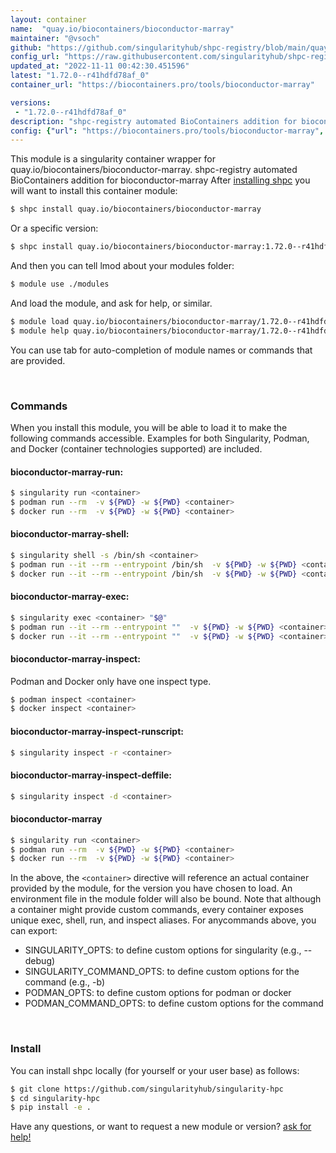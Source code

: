 ```yaml
---
layout: container
name:  "quay.io/biocontainers/bioconductor-marray"
maintainer: "@vsoch"
github: "https://github.com/singularityhub/shpc-registry/blob/main/quay.io/biocontainers/bioconductor-marray/container.yaml"
config_url: "https://raw.githubusercontent.com/singularityhub/shpc-registry/main/quay.io/biocontainers/bioconductor-marray/container.yaml"
updated_at: "2022-11-11 00:42:30.451596"
latest: "1.72.0--r41hdfd78af_0"
container_url: "https://biocontainers.pro/tools/bioconductor-marray"

versions:
 - "1.72.0--r41hdfd78af_0"
description: "shpc-registry automated BioContainers addition for bioconductor-marray"
config: {"url": "https://biocontainers.pro/tools/bioconductor-marray", "maintainer": "@vsoch", "description": "shpc-registry automated BioContainers addition for bioconductor-marray", "latest": {"1.72.0--r41hdfd78af_0": "sha256:bb2b868330759250b7e81819bfea134b4e18508836a67c85b7c200d9415f7427"}, "tags": {"1.72.0--r41hdfd78af_0": "sha256:bb2b868330759250b7e81819bfea134b4e18508836a67c85b7c200d9415f7427"}, "docker": "quay.io/biocontainers/bioconductor-marray"}
---
```


This module is a singularity container wrapper for quay.io/biocontainers/bioconductor-marray.
shpc-registry automated BioContainers addition for bioconductor-marray
After [installing shpc](#install) you will want to install this container module:


```bash
$ shpc install quay.io/biocontainers/bioconductor-marray
```

Or a specific version:

```bash
$ shpc install quay.io/biocontainers/bioconductor-marray:1.72.0--r41hdfd78af_0
```

And then you can tell lmod about your modules folder:

```bash
$ module use ./modules
```

And load the module, and ask for help, or similar.

```bash
$ module load quay.io/biocontainers/bioconductor-marray/1.72.0--r41hdfd78af_0
$ module help quay.io/biocontainers/bioconductor-marray/1.72.0--r41hdfd78af_0
```

You can use tab for auto-completion of module names or commands that are provided.

<br>

### Commands

When you install this module, you will be able to load it to make the following commands accessible.
Examples for both Singularity, Podman, and Docker (container technologies supported) are included.

#### bioconductor-marray-run:

```bash
$ singularity run <container>
$ podman run --rm  -v ${PWD} -w ${PWD} <container>
$ docker run --rm  -v ${PWD} -w ${PWD} <container>
```

#### bioconductor-marray-shell:

```bash
$ singularity shell -s /bin/sh <container>
$ podman run --it --rm --entrypoint /bin/sh  -v ${PWD} -w ${PWD} <container>
$ docker run --it --rm --entrypoint /bin/sh  -v ${PWD} -w ${PWD} <container>
```

#### bioconductor-marray-exec:

```bash
$ singularity exec <container> "$@"
$ podman run --it --rm --entrypoint ""  -v ${PWD} -w ${PWD} <container> "$@"
$ docker run --it --rm --entrypoint ""  -v ${PWD} -w ${PWD} <container> "$@"
```

#### bioconductor-marray-inspect:

Podman and Docker only have one inspect type.

```bash
$ podman inspect <container>
$ docker inspect <container>
```

#### bioconductor-marray-inspect-runscript:

```bash
$ singularity inspect -r <container>
```

#### bioconductor-marray-inspect-deffile:

```bash
$ singularity inspect -d <container>
```



#### bioconductor-marray

```bash
$ singularity run <container>
$ podman run --rm  -v ${PWD} -w ${PWD} <container>
$ docker run --rm  -v ${PWD} -w ${PWD} <container>
```


In the above, the `<container>` directive will reference an actual container provided
by the module, for the version you have chosen to load. An environment file in the
module folder will also be bound. Note that although a container
might provide custom commands, every container exposes unique exec, shell, run, and
inspect aliases. For anycommands above, you can export:

 - SINGULARITY_OPTS: to define custom options for singularity (e.g., --debug)
 - SINGULARITY_COMMAND_OPTS: to define custom options for the command (e.g., -b)
 - PODMAN_OPTS: to define custom options for podman or docker
 - PODMAN_COMMAND_OPTS: to define custom options for the command

<br>

### Install

You can install shpc locally (for yourself or your user base) as follows:

```bash
$ git clone https://github.com/singularityhub/singularity-hpc
$ cd singularity-hpc
$ pip install -e .
```

Have any questions, or want to request a new module or version? [ask for help!](https://github.com/singularityhub/singularity-hpc/issues)